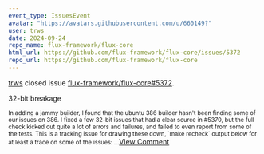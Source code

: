 ```yaml
---
event_type: IssuesEvent
avatar: "https://avatars.githubusercontent.com/u/660149?"
user: trws
date: 2024-09-24
repo_name: flux-framework/flux-core
html_url: https://github.com/flux-framework/flux-core/issues/5372
repo_url: https://github.com/flux-framework/flux-core
---
```


<a href='https://github.com/trws' target='_blank'>trws</a> closed issue <a href='https://github.com/flux-framework/flux-core/issues/5372' target='_blank'>flux-framework/flux-core#5372</a>.

<p>32-bit breakage</p><small>In adding a jammy builder, I found that the ubuntu 386 builder hasn't been finding some of our issues on 386.  I fixed a few 32-bit issues that had a clear source in #5370, but the full check kicked out quite a lot of errors and failures, and failed to even report from some of the tests.  This is a tracking issue for drawing these down, `make recheck` output below for at least a trace on some of the issues:...</small><a href='https://github.com/flux-framework/flux-core/issues/5372' target='_blank'>View Comment</a>